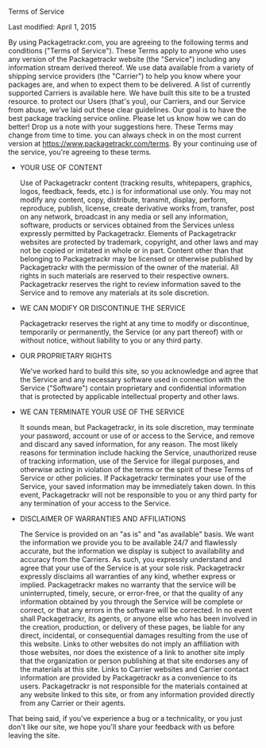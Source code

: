 Terms of Service

Last modified: April 1, 2015

By using Packagetrackr.com, you are agreeing to the following terms and conditions ("Terms of Service"). These Terms apply to anyone who uses any version of the Packagetrackr website (the "Service") including any information stream derived thereof. We use data available from a variety of shipping service providers (the "Carrier") to help you know where your packages are, and when to expect them to be delivered. A list of currently supported Carriers is available here. We have built this site to be a trusted resource. to protect our Users (that's you), our Carriers, and our Service from abuse, we’ve laid out these clear guidelines. Our goal is to have the best package tracking service online. Please let us know how we can do better! Drop us a note with your suggestions here. These Terms may change from time to time. you can always check in on the most current version at https://www.packagetrackr.com/terms. By your continuing use of the service, you're agreeing to these terms.

*   YOUR USE OF CONTENT
    
    Use of Packagetrackr content (tracking results, whitepapers, graphics, logos, feedback, feeds, etc.) is for informational use only. You may not modify any content, copy, distribute, transmit, display, perform, reproduce, publish, license, create derivative works from, transfer, post on any network, broadcast in any media or sell any information, software, products or services obtained from the Services unless expressly permitted by Packagetrackr. Elements of Packagetrackr websites are protected by trademark, copyright, and other laws and may not be copied or imitated in whole or in part. Content other than that belonging to Packagetrackr may be licensed or otherwise published by Packagetrackr with the permission of the owner of the material. All rights in such materials are reserved to their respective owners. Packagetrackr reserves the right to review information saved to the Service and to remove any materials at its sole discretion.
    
*   WE CAN MODIFY OR DISCONTINUE THE SERVICE
    
    Packagetrackr reserves the right at any time to modify or discontinue, temporarily or permanently, the Service (or any part thereof) with or without notice, without liability to you or any third party.
    
*   OUR PROPRIETARY RIGHTS
    
    We've worked hard to build this site, so you acknowledge and agree that the Service and any necessary software used in connection with the Service ("Software") contain proprietary and confidential information that is protected by applicable intellectual property and other laws.
    
*   WE CAN TERMINATE YOUR USE OF THE SERVICE
    
    It sounds mean, but Packagetrackr, in its sole discretion, may terminate your password, account or use of or access to the Service, and remove and discard any saved information, for any reason. The most likely reasons for termination include hacking the Service, unauthorized reuse of tracking information, use of the Service for illegal purposes, and otherwise acting in violation of the terms or the spirit of these Terms of Service or other policies. If Packagetrackr terminates your use of the Service, your saved information may be immediately taken down. In this event, Packagetrackr will not be responsible to you or any third party for any termination of your access to the Service.
    
*   DISCLAIMER OF WARRANTIES AND AFFILIATIONS
    
    The Service is provided on an "as is" and "as available" basis. We want the information we provide you to be available 24/7 and flawlessly accurate, but the information we display is subject to availability and accuracy from the Carriers. As such, you expressly understand and agree that your use of the Service is at your sole risk. Packagetrackr expressly disclaims all warranties of any kind, whether express or implied. Packagetrackr makes no warranty that the service will be uninterrupted, timely, secure, or error-free, or that the quality of any information obtained by you through the Service will be complete or correct, or that any errors in the software will be corrected. In no event shall Packagetrackr, its agents, or anyone else who has been involved in the creation, production, or delivery of these pages, be liable for any direct, incidental, or consequential damages resulting from the use of this website. Links to other websites do not imply an affiliation with those websites, nor does the existence of a link to another site imply that the organization or person publishing at that site endorses any of the materials at this site. Links to Carrier websites and Carrier contact information are provided by Packagetrackr as a convenience to its users. Packagetrackr is not responsible for the materials contained at any website linked to this site, or from any information provided directly from any Carrier or their agents.
    

That being said, if you've experience a bug or a technicality, or you just don't like our site, we hope you'll share your feedback with us before leaving the site.